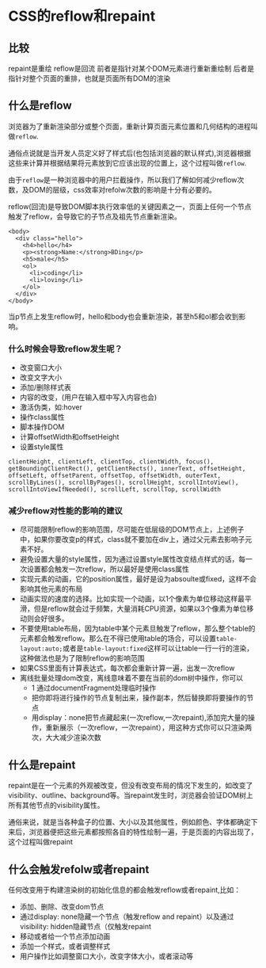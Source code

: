 # CSS的reflow和repaint

## 比较
repaint是重绘 reflow是回流
前者是指针对某个DOM元素进行重新重绘制
后者是指针对整个页面的重排，也就是页面所有DOM的渲染
## 什么是reflow
浏览器为了重新渲染部分或整个页面，重新计算页面元素位置和几何结构的进程叫做`reflow`.

通俗点说就是当开发人员定义好了样式后(也包括浏览器的默认样式),浏览器根据这些来计算并根据结果将元素放到它应该出现的位置上，这个过程叫做`reflow`.

由于`reflow`是一种浏览器中的用户拦截操作，所以我们了解如何减少reflow次数，及DOM的层级，css效率对refolw次数的影响是十分有必要的。

reflow(回流)是导致DOM脚本执行效率低的关键因素之一，页面上任何一个节点触发了reflow，会导致它的子节点及祖先节点重新渲染。

```
<body>
  <div class="hello">
    <h4>hello</h4>
    <p><strong>Name:</strong>BDing</p>
    <h5>male</h5>
    <ol>
      <li>coding</li>
      <li>loving</li>
    </ol>
  </div>
</body>
```

当p节点上发生reflow时，hello和body也会重新渲染，甚至h5和ol都会收到影响。

### 什么时候会导致reflow发生呢？
* 改变窗口大小
* 改变文字大小
* 添加/删除样式表
* 内容的改变，(用户在输入框中写入内容也会)
* 激活伪类，如:hover
* 操作class属性
* 脚本操作DOM
* 计算offsetWidth和offsetHeight
* 设置style属性
```
clientHeight, clientLeft, clientTop, clientWidth, focus(), getBoundingClientRect(), getClientRects(), innerText, offsetHeight, offsetLeft, offsetParent, offsetTop, offsetWidth, outerText, scrollByLines(), scrollByPages(), scrollHeight, scrollIntoView(), scrollIntoViewIfNeeded(), scrollLeft, scrollTop, scrollWidth
```

### 减少reflow对性能的影响的建议
* 尽可能限制reflow的影响范围，尽可能在低层级的DOM节点上，上述例子中，如果你要改变p的样式，class就不要加在div上，通过父元素去影响子元素不好。
* 避免设置大量的style属性，因为通过设置style属性改变结点样式的话，每一次设置都会触发一次reflow，所以最好是使用class属性
* 实现元素的动画，它的position属性，最好是设为absoulte或fixed，这样不会影响其他元素的布局
* 动画实现的速度的选择。比如实现一个动画，以1个像素为单位移动这样最平滑，但是reflow就会过于频繁，大量消耗CPU资源，如果以3个像素为单位移动则会好很多。
* 不要使用table布局，因为table中某个元素旦触发了reflow，那么整个table的元素都会触发reflow。那么在不得已使用table的场合，可以设置`table-layout:auto;`或者是`table-layout:fixed`这样可以让table一行一行的渲染，这种做法也是为了限制reflow的影响范围
* 如果CSS里面有计算表达式，每次都会重新计算一遍，出发一次reflow
* 离线批量处理dom改变，离线意味着不要在当前的dom树中操作，你可以
    * 1 通过documentFragment处理临时操作
    *  把你即将进行操作的节点复制出来，操作副本，然后替换即将要操作的节点
    *  用display：none把节点藏起来(一次reflow,一次repaint),添加完大量的操作，重新展示（一次reflow，一次repaint），用这种方式你可以只渲染两次，大大减少渲染次数


## 什么是repaint

repaint是在一个元素的外观被改变，但没有改变布局的情况下发生的，如改变了visibility、outline、background等。当repaint发生时，浏览器会验证DOM树上所有其他节点的visibility属性。

通俗来说，就是当各种盒子的位置、大小以及其他属性，例如颜色、字体都确定下来后，浏览器便把这些元素都按照各自的特性绘制一遍，于是页面的内容出现了，这个过程叫做repaint

## 什么会触发refolw或者repaint
任何改变用于构建渲染树的初始化信息的都会触发reflow或者repaint,比如：

* 添加、删除、改变dom节点
* 通过display: none隐藏一个节点（触发reflow and repaint）以及通过visibility: hidden隐藏节点（仅触发repaint
* 移动或者给一个节点添加动画
* 添加一个样式，或者调整样式
* 用户操作比如调整窗口大小，改变字体大小，或者滚动等



